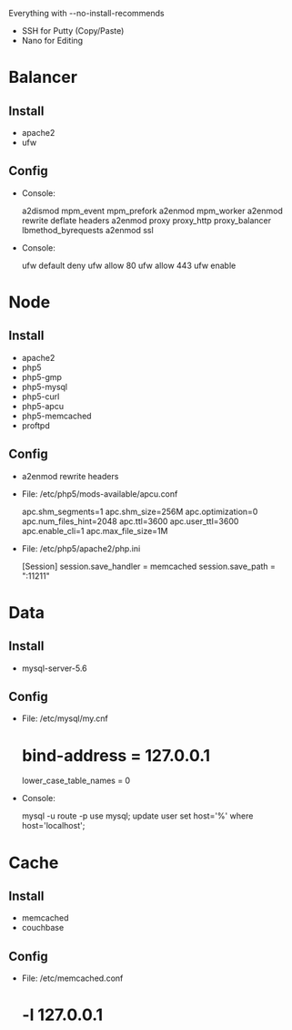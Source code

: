 Everything with --no-install-recommends

- SSH for Putty (Copy/Paste)
- Nano for Editing

Balancer
========
Install
-------
- apache2
- ufw

Config
------
- Console:


    a2dismod mpm_event mpm_prefork
    a2enmod mpm_worker
    a2enmod rewrite deflate headers
    a2enmod proxy proxy_http proxy_balancer lbmethod_byrequests
    a2enmod ssl
- Console:


    ufw default deny
    ufw allow 80
    ufw allow 443
    ufw enable

Node
====
Install
-------
- apache2
- php5
- php5-gmp
- php5-mysql
- php5-curl
- php5-apcu
- php5-memcached
- proftpd

Config
------
- a2enmod rewrite headers
- File: /etc/php5/mods-available/apcu.conf


    apc.shm_segments=1
    apc.shm_size=256M
    apc.optimization=0
    apc.num_files_hint=2048
    apc.ttl=3600
    apc.user_ttl=3600
    apc.enable_cli=1
    apc.max_file_size=1M

- File: /etc/php5/apache2/php.ini


    [Session]
    session.save_handler = memcached
    session.save_path = "<server>:11211"

Data
====
Install
-------
- mysql-server-5.6

Config
------
- File: /etc/mysql/my.cnf


    # bind-address = 127.0.0.1
    lower_case_table_names = 0

- Console:


    mysql -u route -p
    use mysql;
    update user set host='%' where host='localhost';

Cache
=====
Install
-------
- memcached
- couchbase

Config
------
- File: /etc/memcached.conf


    # -l 127.0.0.1
